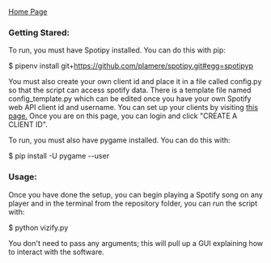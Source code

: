 [Home Page](index.md)

### Getting Stared:

To run, you must have Spotipy installed. You can do this with pip:

$ pipenv install git+https://github.com/plamere/spotipy.git#egg=spotipyp

You must also create your own client id and place it in a file called config.py
so that the script can access spotify data. There is a template file named
config_template.py which can be edited once you have your own Spotify web API
client id and username. You can set up your clients by visiting [this page.](https://developer.spotify.com/dashboard/)
Once you are on this page, you can login and click "CREATE A CLIENT ID".

To run, you must also have pygame installed. You can do this with:

$ pip install -U pygame --user

### Usage:
Once you have done the setup, you can begin playing a Spotify song on any player 
and in the terminal from the repository folder, you can run the script with:

$ python vizify.py

You don't need to pass any arguments; this will pull up a GUI explaining how to
interact with the software.
